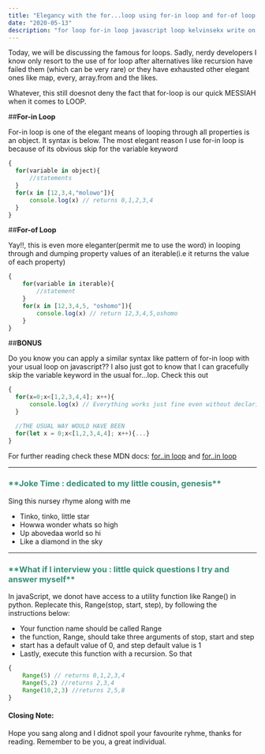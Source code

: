 ```yaml
---
title: "Elegancy with the for...loop using for-in loop and for-of loop as a case study"
date: "2020-05-13"
description: "for loop for-in loop javascript loop kelvinsekx write on loop"
---
```


Today, we will be discussing the famous for loops. Sadly, nerdy developers I know only resort to the use of for loop after alternatives like recursion have failed them (which can be very rare) or they have exhausted other elegant ones like map, every, array.from and the likes.

Whatever, this still doesnot deny the fact that for-loop is our quick MESSIAH when it comes to LOOP.

##**For-in Loop**

For-in loop is one of the elegant means of looping through all properties is an object. It syntax is below. The most elegant reason I use for-in loop is because of its obvious skip for the variable keyword
```javascript
{
  for(variable in object){
      //statements
  }
  for(x in [12,3,4,"molowo"]){
      console.log(x) // returns 0,1,2,3,4
  }
}
```

##**For-of Loop**

 Yay!!, this is even more eleganter(permit me to use the word) in looping through and dumping property values of an iterable(i.e it returns the value of each property) 

```javascript
{
    for(variable in iterable){
        //statement
    }
    for(x in [12,3,4,5, "oshomo"]){
        console.log(x) // return 12,3,4,5,oshomo
    }
}
```

##**BONUS**

Do you know you can apply a similar syntax like pattern of for-in loop with your usual loop on javascript??
I also just got to know that I can gracefully skip the variable keyword in the usual for...lop. Check this out
```javascript
{
  for(x=0;x<[1,2,3,4,4]; x++){
      console.log(x) // Everything works just fine even without declaring the x as a variable.
  }

  //THE USUAL WAY WOULD HAVE BEEN
  for(let x = 0;x<[1,2,3,4,4]; x++){...}
}
```

For further reading check these MDN docs: <a href= "https://developer.mozilla.org/en-US/docs/Web/JavaScript/Reference/Statements/for...in">for..in loop</a> and <a href= https://developer.mozilla.org/en-US/docs/Web/JavaScript/Reference/Statements/for...of>for..in loop</a> 
****
 <h3 style="color:#349077">
**Joke Time : dedicated to my little cousin, genesis**
</h3>

Sing this nursey rhyme along with me
- Tinko, tinko, little star
- Howwa wonder whats so high
- Up abovedaa world so hi
- Like a diamond in the sky

***
 <h3 style="color:#349077">
**What if I interview you : little quick questions I try and answer myself**
</h3>

In javaScript, we donot have access to a utility function like Range() in python. Replecate this, Range(stop, start, step), by following the instructions below:
- Your function name should be called Range
- the function, Range, should take three arguments of stop, start and step
- start has a default value of 0, and step default value is 1
- Lastly, execute this function with a recursion. 
So that

```javascript
{
    Range(5) // returns 0,1,2,3,4
    Range(5,2) //returns 2,3,4
    Range(10,2,3) //returns 2,5,8
}
```


#### Closing Note:
 Hope you sang along and I didnot spoil your favourite ryhme, thanks for reading. Remember to be you, a great individual.


